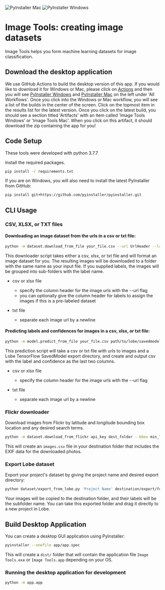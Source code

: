 ![PyInstaller Mac](https://github.com/lobe/image-tools/workflows/PyInstaller%20Mac/badge.svg) ![PyInstaller Windows](https://github.com/lobe/image-tools/workflows/PyInstaller%20Windows/badge.svg)
# Image Tools: creating image datasets
Image Tools helps you form machine learning datasets for image classification.

## Download the desktop application
We use GitHub Actions to build the desktop version of this app. If you would like to download it for
Windows or Mac, please click on [Actions](https://github.com/lobe/image-tools/actions) and then 
you will see [PyInstaller Windows](https://github.com/lobe/image-tools/actions?query=workflow%3A%22PyInstaller+Windows%22)
and [PyInstaller Mac](https://github.com/lobe/image-tools/actions?query=workflow%3A%22PyInstaller+Mac%22)
on the left under 'All Workflows'. Once you click into the Windows or Mac workflow, you will see a list of the builds
in the center of the screen. Click on the topmost item in the results list for the latest version. Once you click
on the latest build, you should see a section titled 'Artifacts' with an item called 'Image Tools Windows' or 
'Image Tools Mac'. When you click on this artifact, it should download the zip containing the app for you!

## Code Setup
These tools were developed with python 3.7.7

Install the required packages.
```bash
pip install -r requirements.txt
```
If you are on Windows, you will also need to install the latest PyInstaller from GitHub:
```bash
pip install git+https://github.com/pyinstaller/pyinstaller.git
```

## CLI Usage
### CSV, XLSX, or TXT files
#### Downloading an image dataset from the urls in a csv or txt file:
```bash
python -m dataset.download_from_file your_file.csv --url UrlHeader --label LabelHeader
```
This downloader script takes either a csv, xlsx, or txt file and will format an image dataset for you. The resulting images 
will be downloaded to a folder with the same name as your input file. If you supplied labels, the images will be 
grouped into sub-folders with the label name.

* csv or xlsx file
  * specify the column header for the image urls with the --url flag
  * you can optionally give the column header for labels to assign the images if this is a pre-labeled dataset
  
* txt file
  * separate each image url by a newline

#### Predicting labels and confidences for images in a csv, xlsx, or txt file:
```bash
python -m model.predict_from_file your_file.csv path/to/lobe/savedmodel --url UrlHeader
```
This prediction script will take a csv or txt file with urls to images and a Lobe TensorFlow SavedModel export directory, 
and create and output csv with the label and confidence as the last two columns.

* csv or xlsx file
  * specify the column header for the image urls with the --url flag
  
* txt file
  * separate each image url by a newline
  
  
### Flickr downloader
Download images from Flickr by latitude and longitude bounding box location and any desired search terms.
```bash
python -m dataset.download_from_flickr api_key dest_folder --bbox min_lat,min_long,max_lat,max_long --search searchTerm
```
This will create an `images.csv` file in your destination folder that includes the EXIF data for the downloaded photos.
  
  
### Export Lobe dataset
Export your project's dataset by giving the project name and desired export directory:
```bash
python dataset/export_from_lobe.py 'Project Name' destination/export/folder
```
Your images will be copied to the destination folder, and their labels will be the subfolder name. You can take this
exported folder and drag it directly to a new project in Lobe.

  
## Build Desktop Application
You can create a desktop GUI application using PyInstaller:

```bash
pyinstaller --onefile app/app.spec
```

This will create a `dist/` folder that will contain the application file `Image Tools.exe` or `Image Tools.app`
depending on your OS.

### Running the desktop application for development
```bash
python -m app.app
```
